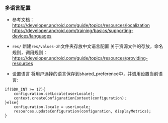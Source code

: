 ### 多语言配置
* 参考文档：
https://developer.android.com/guide/topics/resources/localization
https://developer.android.com/training/basics/supporting-devices/languages

* `res/`
新建`res/values-zh`文件夹存放中文语言配置
关于资源文件的存放，命名规则，调用规则：https://developer.android.com/guide/topics/resources/providing-resources

* 设置语言
将用户选择的语言保存到shared_preference中，并调用设置当前语言:
```android
if(SDK_INT >= 17){
    configuration.setLocale(userLocale);
    context.createConfigurationContext(configuration);
}else{
    configuration.locale = userLocale;
    resources.updateConfiguration(configuration, displayMetrics);
}
```


